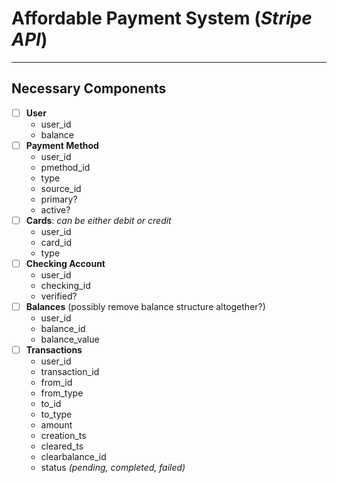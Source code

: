# Affordable Payment System (*Stripe API*)

***

## Necessary Components

* [ ] **User**
  - user_id
  - balance
* [ ] **Payment Method**
  * user_id
  * pmethod_id
  * type
  * source_id
  * primary?
  * active?
* [ ] **Cards**: *can be either debit or credit*
  * user_id
  * card_id
  * type
* [ ] **Checking Account**
  * user_id
  * checking_id
  * verified?
* [ ] **Balances** (possibly remove balance structure altogether?)
  * user_id
  * balance_id
  * balance_value
* [ ] **Transactions**
  - user_id
  - transaction_id
  - from_id
  - from_type
  - to_id
  - to_type
  - amount
  - creation_ts
  - cleared_ts
  - clearbalance_id
  - status *(pending, completed, failed)*

